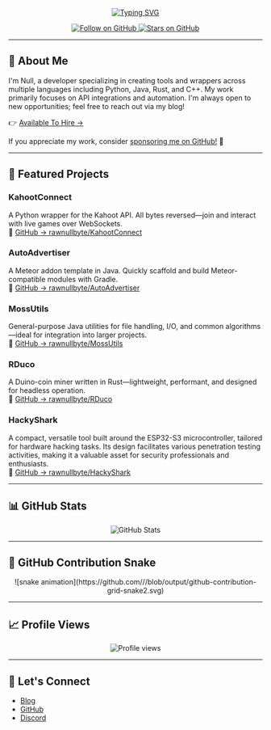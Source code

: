 <p align="center">
  <a href="https://git.io/typing-svg">
    <img src="https://readme-typing-svg.demolab.com?font=Fira+Code&size=18&pause=1000&color=368FF7&center=true&width=600&lines=Hi+%F0%9F%91%8B%2C+I'm+Null!;A+passionate+Python%2FJS+developer.;Exploring+the+Discord+API+one+packet+at+a+time." alt="Typing SVG" />
  </a>
</p>

<p align="center">
  <a href="https://github.com/rawnullbyte">
    <img src="https://img.shields.io/github/followers/rawnullbyte?label=Follow&style=social" alt="Follow on GitHub" />
  </a>
  <a href="https://github.com/rawnullbyte">
    <img src="https://img.shields.io/github/stars/rawnullbyte?label=Stars&style=social" alt="Stars on GitHub" />
  </a>
</p>

---

## 🔧 About Me

I'm Null, a developer specializing in creating tools and wrappers across multiple languages including Python, Java, Rust, and C++. My work primarily focuses on API integrations and automation. I'm always open to new opportunities; feel free to reach out via my blog!

👉 [Available To Hire →](http://blog.nullbyte.rip/)

If you appreciate my work, consider [sponsoring me on GitHub!](https://github.com/sponsors/rawnullbyte) 🙏

---

## 🚀 Featured Projects

### **KahootConnect**
A Python wrapper for the Kahoot API. All bytes reversed—join and interact with live games over WebSockets.  
🔗 [GitHub → rawnullbyte/KahootConnect](https://github.com/rawnullbyte/KahootConnect)

### **AutoAdvertiser**
A Meteor addon template in Java. Quickly scaffold and build Meteor-compatible modules with Gradle.  
🔗 [GitHub → rawnullbyte/AutoAdvertiser](https://github.com/rawnullbyte/AutoAdvertiser)

### **MossUtils**
General-purpose Java utilities for file handling, I/O, and common algorithms—ideal for integration into larger projects.  
🔗 [GitHub → rawnullbyte/MossUtils](https://github.com/rawnullbyte/MossUtils)

### **RDuco**
A Duino-coin miner written in Rust—lightweight, performant, and designed for headless operation.  
🔗 [GitHub → rawnullbyte/RDuco](https://github.com/rawnullbyte/RDuco)

### **HackyShark**
A compact, versatile tool built around the ESP32-S3 microcontroller, tailored for hardware hacking tasks. Its design facilitates various penetration testing activities, making it a valuable asset for security professionals and enthusiasts.  
🔗 [GitHub → rawnullbyte/HackyShark](https://github.com/rawnullbyte/HackyShark)

---

## 📊 GitHub Stats

<p align="center">
  <img src="https://github-readme-stats.vercel.app/api?username=rawnullbyte&show_icons=true&theme=radical&hide_border=true" alt="GitHub Stats" />
</p>

---

## 🐍 GitHub Contribution Snake

<p align="center">
  ![snake animation](https://github.com/<seu user name>/<seu user name>/blob/output/github-contribution-grid-snake2.svg)
</p>

---

## 📈 Profile Views

<p align="center">
  <img src="https://count.getloli.com/@rawnullbyte?name=Profile+Views&theme=rule34&padding=7&offset=0&align=center&scale=1&pixelated=1&darkmode=auto" alt="Profile views" />
</p>

---

## 💬 Let's Connect

- [Blog](http://blog.nullbyte.rip/)
- [GitHub](https://github.com/rawnullbyte)
- [Discord](https://dsc.gg/workspace)
